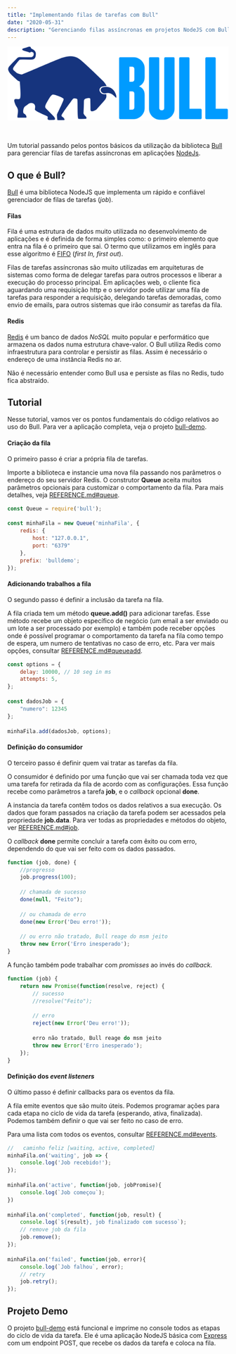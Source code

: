 ```yaml
---
title: "Implementando filas de tarefas com Bull"
date: "2020-05-31"
description: "Gerenciando filas assíncronas em projetos NodeJS com Bull."
---
```


![bull](bull.png)

&nbsp;

Um tutorial passando pelos pontos básicos da utilização da biblioteca [Bull](https://github.com/OptimalBits/bull) para gerenciar filas de tarefas assíncronas em aplicações [NodeJs](https://nodejs.org/).

## O que é Bull? ##

[Bull](https://github.com/OptimalBits/bull) é uma biblioteca NodeJS que implementa um rápido e confiável gerenciador de filas de tarefas (*job*).

#### Filas ####

Fila é uma estrutura de dados muito utilizada no desenvolvimento de aplicações e é definida de forma simples como: o primeiro elemento que entra na fila é o primeiro que sai. O termo que utilizamos em inglês para esse algoritmo é [FIFO](https://pt.wikipedia.org/wiki/FIFO) (*first In, first out*).

Filas de tarefas assíncronas são muito utilizadas em arquiteturas de sistemas como forma de delegar tarefas para outros processos e liberar a execução do processo principal. Em aplicações web, o cliente fica aguardando uma requisição http e o servidor pode utilizar uma fila de tarefas para responder a requisição, delegando tarefas demoradas, como envio de emails, para outros sistemas que irão consumir as tarefas da fila.

<!-- Vantagem do uso de filas: processamento assíncrono, paralelismo, falhas... -->

#### Redis ####

[Redis](https://redis.io/) é um banco de dados *NoSQL* muito popular e performático que armazena os dados numa estrutura chave-valor. O Bull utiliza Redis como infraestrutura para controlar e persistir as filas. Assim é necessário o endereço de uma instância Redis no ar.

Não é necessário entender como Bull usa e persiste as filas no Redis, tudo fica abstraído.

## Tutorial ##
Nesse tutorial, vamos ver os pontos fundamentais do código relativos ao uso do Bull. Para ver a aplicação completa, veja o projeto [bull-demo](https://github.com/giovanibr/bull-demo).

#### Criação da fila ####

O primeiro passo é criar a própria fila de tarefas.

Importe a biblioteca e instancie uma nova fila passando nos parâmetros o endereço do seu servidor Redis. O construtor **Queue** aceita muitos parâmetros opcionais para customizar o comportamento da fila. Para mais detalhes, veja [REFERENCE.md#queue](https://github.com/OptimalBits/bull/blob/develop/REFERENCE.md#queue).
```javascript
const Queue = require('bull');

const minhaFila = new Queue('minhaFila', {
    redis: {
        host: "127.0.0.1",
        port: "6379"
    },
    prefix: 'bulldemo';
});
```

#### Adicionando trabalhos a fila ####

O segundo passo é definir a inclusão da tarefa na fila. 

A fila criada tem um método **queue.add()** para adicionar tarefas. Esse método recebe um objeto específico de negócio (um email a ser enviado ou um lote a ser processado por exemplo) e também pode receber opções onde é possível programar o comportamento da tarefa na fila como tempo de espera, um numero de tentativas no caso de erro, etc. Para ver mais opções, consultar [REFERENCE.md#queueadd](https://github.com/OptimalBits/bull/blob/develop/REFERENCE.md#queueadd). 

```javascript
const options = {
    delay: 10000, // 10 seg in ms
    attempts: 5,
};

const dadosJob = {
	"numero": 12345
};

minhaFila.add(dadosJob, options);
```

#### Definição do consumidor ####

O terceiro passo é definir quem vai tratar as tarefas da fila.

O consumidor é definido por uma função que vai ser chamada toda vez que uma tarefa for retirada da fila de acordo com as configurações. Essa função recebe como parâmetros a tarefa **job**, e o *callback* opcional **done**.

A instancia da tarefa contêm todos os dados relativos a sua execução. Os dados que foram passados na criação da tarefa podem ser acessados pela propriedade **job.data**. Para ver todas as propriedades e métodos do objeto, ver [REFERENCE.md#job](https://github.com/OptimalBits/bull/blob/develop/REFERENCE.md#job).

O *callback* **done** permite concluir a tarefa com êxito ou com erro, dependendo do que vai ser feito com os dados passados.
```javascript
function (job, done) {
    //progresso
    job.progress(100);

    // chamada de sucesso 
    done(null, "Feito");

    // ou chamada de erro
    done(new Error('Deu erro!'));

    // ou erro não tratado, Bull reage do msm jeito
    throw new Error('Erro inesperado');
}
```


A função também pode trabalhar com *promisses* ao invés do *callback*. 
```javascript
function (job) {
    return new Promise(function(resolve, reject) {
        // sucesso 
        //resolve("Feito");

        // erro
        reject(new Error('Deu erro!'));

        erro não tratado, Bull reage do msm jeito
        throw new Error('Erro inesperado');
    });
}
```

#### Definição dos *event listeners* ####
O último passo é definir callbacks para os eventos da fila.

A fila emite eventos que são muito úteis. Podemos programar ações para cada etapa no ciclo de vida da tarefa (esperando, ativa, finalizada). Podemos também definir o que vai ser feito no caso de erro. 

Para uma lista com todos os eventos, consultar [REFERENCE.md#events](https://github.com/OptimalBits/bull/blob/develop/REFERENCE.md#events).
```javascript
//   caminho feliz [waiting, active, completed]
minhaFila.on('waiting', job => {
    console.log('Job recebido!');
});

minhaFila.on('active', function(job, jobPromise){
    console.log(`Job começou`);
})

minhaFila.on('completed', function(job, result) {
    console.log(`${result}, job finalizado com sucesso`);
    // remove job da fila
    job.remove();
});

minhaFila.on('failed', function(job, error){
    console.log(`Job falhou`, error);
    // retry
    job.retry();
});
```

## Projeto Demo ##

O projeto [bull-demo](https://github.com/giovanibr/bull-demo) está funcional e imprime no console todos as etapas do ciclo de vida da tarefa. Ele é uma aplicação NodeJS básica com [Express](https://expressjs.com/) com um endpoint POST, que recebe os dados da tarefa e coloca na fila.

&nbsp;